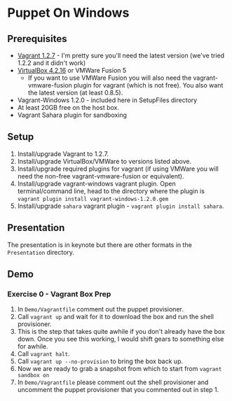 Puppet On Windows
==================================

## Prerequisites

 * [Vagrant 1.2.7](http://downloads.vagrantup.com/tags/v1.2.7) - I'm pretty sure you'll need the latest version (we've tried 1.2.2 and it didn't work)
 * [VirtualBox 4.2.16](https://www.virtualbox.org/wiki/Downloads) or VMWare Fusion 5
    * If you want to use VMWare Fusion you will also need the vagrant-vmware-fusion plugin for vagrant (which is not free). You also want the latest version (at least 0.8.5).
 * Vagrant-Windows 1.2.0 - included here in SetupFiles directory
 * At least 20GB free on the host box.
 * Vagrant Sahara plugin for sandboxing

## Setup

 1. Install/upgrade Vagrant to 1.2.7.
 1. Install/upgrade VirtualBox/VMWare to versions listed above.
 1. Install/upgrade required plugins for vagrant (if using VMWare you will need the non-free vagrant-vmware-fusion or equivalent).
 1. Install/upgrade vagrant-windows vagrant plugin. Open terminal/command line, head to the directory where the plugin is `vagrant plugin install vagrant-windows-1.2.0.gem`
 1. Install/upgrade `sahara` vagrant plugin - `vagrant plugin install sahara`.

## Presentation

The presentation is in keynote but there are other formats in the `Presentation` directory.

## Demo

### Exercise 0 - Vagrant Box Prep

 1. In `Demo/Vagrantfile` comment out the puppet provisioner. 
 1. Call `vagrant up` and wait for it to download the box and run the shell provisioner.
   1. This is the step that takes quite awhile if you don't already have the box down. Once you see this working, I would shift gears to something else for awhile.
 1. Call `vagrant halt`.
 1. Call `vagrant up --no-provision` to bring the box back up.
 1. Now we are ready to grab a snapshot from which to start from `vagrant sandbox on`
 1. In `Demo/Vagrantfile` please comment out the shell provisioner and uncomment the puppet provisioner that you commented out in step 1.

